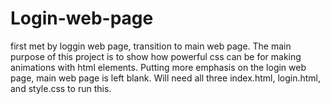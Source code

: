 # Login-web-page
first met by loggin web page, transition to main web page.
The main purpose of this project is to show how powerful css can be for making animations with html elements.
Putting more emphasis on the login web page, main web page is left blank. 
Will need all three index.html, login.html, and style.css to run this. 
